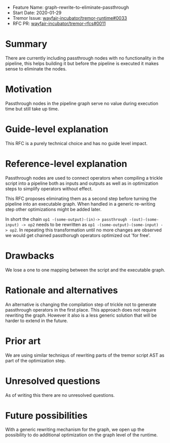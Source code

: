 - Feature Name: graph-rewrite-to-eliminate-passthrough
- Start Date: 2020-01-29
- Tremor Issue: [wayfair-incubator/tremor-runtime#0033](https://github.com/wayfair-incubator/tremor-runtime/issues/0033)
- RFC PR: [wayfair-incubator/tremor-rfcs#0011](https://github.com/wayfair-incubator/tremor-rfcs/pull/0011)

# Summary
[summary]: #summary

There are currently including passthrough nodes with no functionality in the pipeline, this helps building it but before the pipeline is executed it makes sense to eliminate the nodes.

# Motivation
[motivation]: #motivation

Passthrough nodes in the pipeline graph serve no value during execution time but still take up time.

# Guide-level explanation
[guide-level-explanation]: #guide-level-explanation

This RFC is a purely technical choice and has no guide level impact.

# Reference-level explanation
[reference-level-explanation]: #reference-level-explanation

Passthrough nodes are used to connect operators when compiling a trickle script into a pipeline both as inputs and outputs as well as in optimization steps to simplify operators without effect.

This RFC proposes eliminating them as a second step before turning the pipeline into an executable graph. When handled in a generic re-writing step other optimizations might be added later.

In short the chain `op1 -(some-output)-(in)-> passthrough -(out)-(some-input) -> op2` needs to be rewritten as `op1 -(some-output)-(some-input) -> op2`. In repeating this transformation until no more changes are observed we would get chained passthorugh operators optimized out 'for free'.


# Drawbacks
[drawbacks]: #drawbacks

We lose a one to one mapping between the script and the executable graph.

# Rationale and alternatives
[rationale-and-alternatives]: #rationale-and-alternatives

An alternative is changing the compilation step of trickle not to generate passthrough operators in the first place. This approach does not require rewriting the graph. However it also is a less generic solution that will be harder to extend in the future.

# Prior art
[prior-art]: #prior-art

We are using similar techniqus of rewriting parts of the tremor script AST as part of the optimization step.

# Unresolved questions
[unresolved-questions]: #unresolved-questions

As of writing this there are no unresolved questions.

# Future possibilities
[future-possibilities]: #future-possibilities

With a generic rewriting mechanism for the graph, we open up the possibility to do additional optimization on the graph level of the runtime.
